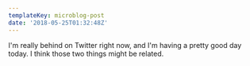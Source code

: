 ```yaml
---
templateKey: microblog-post
date: '2018-05-25T01:32:48Z'
---
```


I'm really behind on Twitter right now, and I'm having a pretty good day today. I think those two things might be related.

